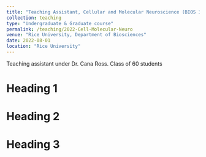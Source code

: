 ```yaml
---
title: "Teaching Assistant, Cellular and Molecular Neuroscience (BIOS 385) (F22)"
collection: teaching
type: "Undergraduate & Graduate course"
permalink: /teaching/2022-Cell-Molecular-Neuro
venue: "Rice University, Department of Biosciences"
date: 2022-08-01
location: "Rice University"
---
```


Teaching assistant under Dr. Cana Ross. Class of 60 students

Heading 1
======

Heading 2
======

Heading 3
======